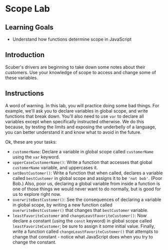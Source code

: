 
# Scope Lab

## Learning Goals

- Understand how functions determine scope in JavaScript

## Introduction

Scuber's drivers are beginning to take down some notes about their customers.
Use your knowledge of scope to access and change some of these variables.

## Instructions

A word of warning. In this lab, you will practice doing some bad things. For
example, we'll ask you to declare variables in global scope, and write functions
that break down. You'll also need to use `var` to declare all variables except
when specifically instructed otherwise. We do this because, by testing the
limits and exposing the underbelly of a language, you can better understand it
and know what to avoid in the future.

Ok, these are your tasks:

- `customerName`: Declare a variable in global scope called `customerName` using
  the `var` keyword.
- `upperCaseCustomerName()`: Write a function that accesses that global
  `customerName` variable, and uppercases it.
- `setBestCustomer()`: Write a function that when called, declares a variable
   called `bestCustomer` in global scope and assigns it to be `'not bob'`. (Poor
   Bob.) Also, poor us, declaring a global variable from inside a function is
   one of those things we would never want to do normally, but is good for us to
   explore right now.
- `overwriteBestCustomer()`: See the consequences of declaring a variable in
   global scope, by writing a new function called `overwriteBestCustomer()` that
   changes that `bestCustomer` variable.
- `leastFavoriteCustomer` and `changeLeastFavoriteCustomer()`: Now declare a
  constant (using the `const` keyword) in global scope called
  `leastFavoriteCustomer`; be sure to assign it some initial value. Finally,
  write a function called `changeLeastFavoriteCustomer()` that attempts to
  change that constant - notice what JavaScript does when you try to change the
  constant.
